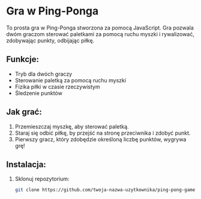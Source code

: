 # Gra w Ping-Ponga

To prosta gra w Ping-Ponga stworzona za pomocą JavaScript. Gra pozwala dwóm graczom sterować paletkami za pomocą ruchu myszki i rywalizować, zdobywając punkty, odbijając piłkę.

## Funkcje:
- Tryb dla dwóch graczy
- Sterowanie paletką za pomocą ruchu myszki
- Fizika piłki w czasie rzeczywistym
- Śledzenie punktów

## Jak grać:
1. Przemieszczaj myszkę, aby sterować paletką.
2. Staraj się odbić piłkę, by przejść na stronę przeciwnika i zdobyć punkt.
3. Pierwszy gracz, który zdobędzie określoną liczbę punktów, wygrywa grę!

## Instalacja:
1. Sklonuj repozytorium:
   ```bash
   git clone https://github.com/twoja-nazwa-uzytkownika/ping-pong-game.git
